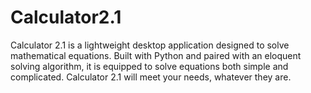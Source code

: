 # Calculator2.1
Calculator 2.1 is a lightweight desktop application designed to solve mathematical equations. Built with Python and paired with an eloquent solving algorithm, it is equipped to solve equations both simple and complicated. Calculator 2.1 will meet your needs, whatever they are.

